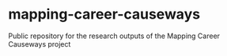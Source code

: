 # mapping-career-causeways
Public repository for the research outputs of the Mapping Career Causeways project
